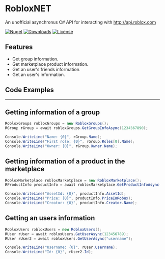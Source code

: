 # RobloxNET
 An unofficial asynchronus C# API for interacting with http://api.roblox.com

[![Nuget][nuget-release]][nuget-url]
[![Downloads][nuget-downloads]][nuget-url]
[![License][github-license]][license-url]

## Features
  - Get group information.
  - Get marketplace product information.
  - Get an user's friends information.
  - Get an user's information.

## Code Examples
___
## Getting information of a group
```cs
RobloxGroups robloxGroups = new RobloxGroups();
RGroup rGroup = await robloxGroups.GetGroupInfoAsync(1234567890);

Console.WriteLine("Name: {0}", rGroup.Name);
Console.WriteLine("First role: {0}", rGroup.Roles[0].Name);
Console.WriteLine("Owner: {0}", rGroup.Owner.Name);
```
## Getting information of a product in the marketplace
```cs
RobloxMarketplace robloxMarketplace = new RobloxMarketplace();
RProductInfo productInfo = await robloxMarketplace.GetProductInfoAsync(123456789);

Console.WriteLine("AssetId: {0}", productInfo.AssetId);
Console.WriteLine("Price: {0}", productInfo.PriceInRobux);
Console.WriteLine("Creator: {0}", productInfo.Creator.Name);
```
## Getting an users information
```cs
RobloxUsers robloxUsers = new RobloxUsers();
RUser rUser = await robloxUsers.GetUserAsync(123456789);
RUser rUser2 = await robloxUsers.GetUserAsync("username");

Console.WriteLine("Username: {0}", rUser.Username);
Console.WriteLine("Id: {0}", rUser2.Id);
```

<!-- Markdown link & img dfn's -->
[github-license]:https://img.shields.io/github/license/oshawott9044/RobloxNET.svg
[license-url]:https://github.com/oshawott9044/RobloxNET/blob/master/LICENSE
[nuget-release]:https://img.shields.io/nuget/v/Roblox.NET.svg
[nuget-url]:https://www.nuget.org/packages/Roblox.NET/
[nuget-downloads]:https://img.shields.io/nuget/dt/Roblox.NET.svg
